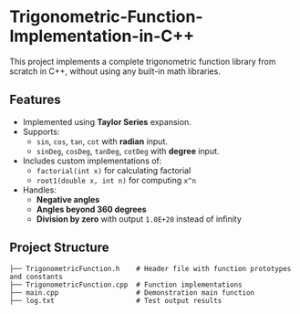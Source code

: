 # Trigonometric-Function-Implementation-in-C++

This project implements a complete trigonometric function library from scratch in C++, without using any built-in math libraries.

## Features

- Implemented using **Taylor Series** expansion.
- Supports:
  - `sin`, `cos`, `tan`, `cot` with **radian** input.
  - `sinDeg`, `cosDeg`, `tanDeg`, `cotDeg` with **degree** input.
- Includes custom implementations of:
  - `factorial(int x)` for calculating factorial
  - `root1(double x, int n)` for computing `x^n`
- Handles:
  - **Negative angles**
  - **Angles beyond 360 degrees**
  - **Division by zero** with output `1.0E+20` instead of infinity

## Project Structure

```plaintext
├── TrigonometricFunction.h    # Header file with function prototypes and constants
├── TrigonometricFunction.cpp  # Function implementations
├── main.cpp                   # Demonstration main function
├── log.txt                    # Test output results
